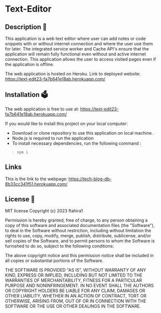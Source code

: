 # Text-Editor

## Description 📝 

This application is a web text editor where user can add notes or code snippets with or without internet connection and where the user use them for later. The integrated service worker and Cache API's ensure that the application will remain fully functional even without and active internet connection. This application allows the user to access visited pages even if the application is offline.

The web application is hosted on Heroku. Link to deployed website: https://text-edit23-fa7b641e18ab.herokuapp.com/

## Installation 🗳 

The web application is free to use at: https://text-edit23-fa7b641e18ab.herokuapp.com/

If you would like to install this project on your local computer:
- Download or clone repository to use this application on local machine.
- Node.js is required to run the application
- To install necessary dependencies, run the following command :
>    `npm i`

## Links

This is the link to the webpage: https://tech-blog-db-8b33cc341f51.herokuapp.com/


## License 📜

MIT license Copyright (c) 2023 ftahira1

Permission is hereby granted, free of charge, to any person obtaining a copy of this software and associated documentation files (the "Software"), to deal in the Software without restriction, including without limitation the rights to use, copy, modify, merge, publish, distribute, sublicense, and/or sell copies of the Software, and to permit persons to whom the Software is furnished to do so, subject to the following conditions:

The above copyright notice and this permission notice shall be included in all copies or substantial portions of the Software.

THE SOFTWARE IS PROVIDED "AS IS", WITHOUT WARRANTY OF ANY KIND, EXPRESS OR IMPLIED, INCLUDING BUT NOT LIMITED TO THE WARRANTIES OF MERCHANTABILITY, FITNESS FOR A PARTICULAR PURPOSE AND NONINFRINGEMENT. IN NO EVENT SHALL THE AUTHORS OR COPYRIGHT HOLDERS BE LIABLE FOR ANY CLAIM, DAMAGES OR OTHER LIABILITY, WHETHER IN AN ACTION OF CONTRACT, TORT OR OTHERWISE, ARISING FROM, OUT OF OR IN CONNECTION WITH THE SOFTWARE OR THE USE OR OTHER DEALINGS IN THE SOFTWARE.